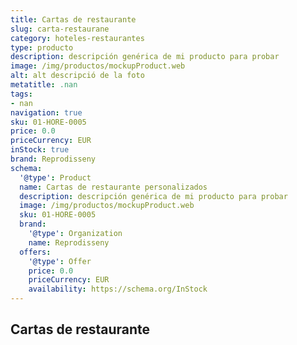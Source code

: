 ```yaml
---
title: Cartas de restaurante
slug: carta-restaurane
category: hoteles-restaurantes
type: producto
description: descripción genérica de mi producto para probar
image: /img/productos/mockupProduct.web
alt: alt descripció de la foto
metatitle: .nan
tags:
- nan
navigation: true
sku: 01-HORE-0005
price: 0.0
priceCurrency: EUR
inStock: true
brand: Reprodisseny
schema:
  '@type': Product
  name: Cartas de restaurante personalizados
  description: descripción genérica de mi producto para probar
  image: /img/productos/mockupProduct.web
  sku: 01-HORE-0005
  brand:
    '@type': Organization
    name: Reprodisseny
  offers:
    '@type': Offer
    price: 0.0
    priceCurrency: EUR
    availability: https://schema.org/InStock
---
```


## Cartas de restaurante

